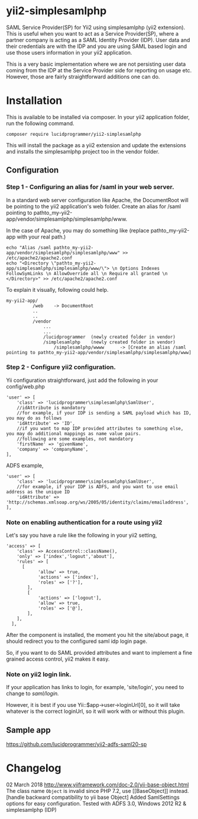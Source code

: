 # yii2-simplesamlphp

SAML Service Provider(SP) for Yii2 using simplesamlphp (yii2 extension). This is useful when you want to act as a Service Provider(SP), where a partner company is acting as a SAML Identity Provider (IDP). User data and their credentials are with the IDP and you are using SAML based login and use those users information in your yii2 application.

This is a very basic implementation where we are not persisting user data coming from the IDP at the Service Provider side for reporting on usage etc. However, those are fairly straightforward additions one can do.

# Installation

This is available to be installed via composer. In your yii2 application folder, run the following command.

```
composer require lucidprogrammer/yii2-simplesamlphp
```

This will install the package as a yii2 extension and update the extensions and installs the simplesamlphp project too in the vendor folder.

## Configuration

### Step 1 - Configuring an alias for /saml in your web server.

In a standard web server configuration like Apache, the DocumentRoot will be pointing to the yii2 application's web folder. Create an alias for /saml pointing to pathto_my-yii2-app/vendor/simplesamlphp/simplesamlphp/www.

In the case of Apache, you may do something like (replace pathto_my-yii2-app with your real path.)

```
echo "Alias /saml pathto_my-yii2-app/vendor/simplesamlphp/simplesamlphp/www" >> /etc/apache2/apache2.conf
echo "<Directory \"pathto_my-yii2-app/simplesamlphp/simplesamlphp/www/\"> \n Options Indexes FollowSymLinks \n AllowOverride all \n Require all granted \n   </Directory>" >> /etc/apache2/apache2.conf
```

To explain it visually, following could help.
```
my-yii2-app/
          /web    -> DocumentRoot
          ..
          ..
          /vendor
              ...
              ...
              /lucidprogrammer  (newly created folder in vendor)
              /simplesamlphp    (newly created folder in vendor)
                  /simplesamlphp/wwww      -> [Create an alias /saml pointing to pathto_my-yii2-app/vendor/simplesamlphp/simplesamlphp/www]
```

### Step 2 - Configure yii2 configuration.

Yii configuration straightforward, just add the following in your config/web.php

```
'user' => [
    'class' => 'lucidprogrammer\simplesamlphp\SamlUser',
    //idAttribute is mandatory
    //for example, if your IDP is sending a SAML payload which has ID, you may do as follows
    'idAttribute' => 'ID',
    //if you want to map IDP provided attributes to something else, you may do additional mappings as name value pairs.
    //following are some examples, not mandatory
    'firstName' => 'givenName',
    'company' => 'companyName',
],

```
ADFS example,
```
'user' => [
    'class' => 'lucidprogrammer\simplesamlphp\SamlUser',
    //for example, if your IDP is ADFS, and you want to use email address as the unique ID
    'idAttribute' => 'http://schemas.xmlsoap.org/ws/2005/05/identity/claims/emailaddress',
],

```


### Note on enabling authentication for a route using yii2

Let's say you have a rule like the following in your yii2 setting,

```
'access' => [
    'class' => AccessControl::className(),
    'only' => ['index','logout','about'],
    'rules' => [
      [
            'allow' => true,
            'actions' => ['index'],
            'roles' => ['?'],
        ],
        [
            'actions' => ['logout'],
            'allow' => true,
            'roles' => ['@'],
        ],
    ],
  ],

```
After the component is installed, the moment you hit the site/about page, it should redirect you to the configured saml idp login page.

So, if you want to do SAML provided attributes and want to implement a fine grained access control, yii2 makes it easy.

### Note on yii2 login link.
If your application has links to login, for example, 'site/login', you need to change to _saml/login._

However, it is best if you use Yii::$app->user->loginUrl[0], so it will take whatever is the correct loginUrl, so it will work with or without this plugin.

## Sample app

https://github.com/lucidprogrammer/yii2-adfs-saml20-sp

# Changelog

02 March 2018
http://www.yiiframework.com/doc-2.0/yii-base-object.html
The class name `Object` is invalid since PHP 7.2, use [[BaseObject]] instead.
[handle backward compatibility to yii base Object]
Added SamlSettings options for easy configuration.
Tested with ADFS 3.0, Windows 2012 R2 & simplesamlphp (IDP)
